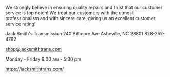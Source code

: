 We strongly believe in ensuring quality repairs and trust that our customer service is top notch! We treat our customers with the utmost professionalism and with sincere care, giving us an excellent customer service rating!

Jack Smith's Transmission
240 Biltmore Ave
Asheville, NC 28801
828-252-4792

shop@jacksmithtrans.com

Monday - Friday 8:00 am - 5:30 pm

https://jacksmithtrans.com/
